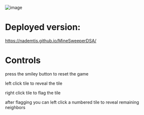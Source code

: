 ![image](https://github.com/Nademtis/MineSweeperDSA/assets/115067498/47ac1108-c87f-442d-a7c7-0fd1f110d7b4)

# Deployed version:
https://nademtis.github.io/MineSweeperDSA/

# Controls
press the smiley button to reset the game

left click tile to reveal the tile

right click tile to flag the tile

after flagging you can left click a numbered tile to reveal remaining neighbors
